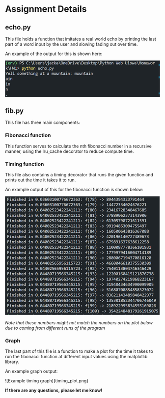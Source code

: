 # Assignment Details



## echo.py

This file holds a function that imitates a real world echo by printing the last part of a word input by the user and slowing fading out over time.

An example of the output for this is shown here:

![Example echo output](echo_example.png)

## fib.py

This file has three main components:

### Fibonacci function  

This function serves to calculate the nth fibonacci number in a recursive manner, using the lru_cache decorator to reduce compute time.

### Timing function 

This file also contains a timing decorator that runs the given function and prints out the time it takes it to run.

An example output of this for the fibonacci function is shown below:

![Example timing output](timing_example.png)

*Note that these numbers might not match the numbers on the plot below due to coming from different runs of the program*

### Graph

The last part of this file is a function to make a plot for the time it takes to run the fibonacci function at different input values using the matplotlib library.

An example graph output:

![Example timing graph]{timing_plot.png}



**If there are any questions, please let me know!**


